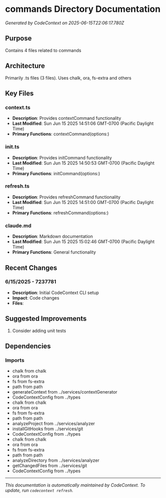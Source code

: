 # commands Directory Documentation

*Generated by CodeContext on 2025-06-15T22:06:17.780Z*

## Purpose
Contains 4 files related to commands

## Architecture
Primarily .ts files (3 files). Uses chalk, ora, fs-extra and others

## Key Files

### context.ts
- **Description**: Provides contextCommand functionality
- **Last Modified**: Sun Jun 15 2025 14:51:06 GMT-0700 (Pacific Daylight Time)
- **Primary Functions**: contextCommand(options:)

### init.ts
- **Description**: Provides initCommand functionality
- **Last Modified**: Sun Jun 15 2025 14:50:53 GMT-0700 (Pacific Daylight Time)
- **Primary Functions**: initCommand(options:)

### refresh.ts
- **Description**: Provides refreshCommand functionality
- **Last Modified**: Sun Jun 15 2025 14:51:00 GMT-0700 (Pacific Daylight Time)
- **Primary Functions**: refreshCommand(options:)

### claude.md
- **Description**: Markdown documentation
- **Last Modified**: Sun Jun 15 2025 15:02:46 GMT-0700 (Pacific Daylight Time)
- **Primary Functions**: General functionality

## Recent Changes

### 6/15/2025 - 7237781
- **Description**: Initial CodeContext CLI setup
- **Impact**: Code changes
- **Files**: 

## Suggested Improvements
1. Consider adding unit tests

## Dependencies

### Imports
- chalk from chalk
- ora from ora
- fs from fs-extra
- path from path
- generateContext from ../services/contextGenerator
- CodeContextConfig from ../types
- chalk from chalk
- ora from ora
- fs from fs-extra
- path from path
- analyzeProject from ../services/analyzer
- installGitHooks from ../services/git
- CodeContextConfig from ../types
- chalk from chalk
- ora from ora
- fs from fs-extra
- path from path
- analyzeDirectory from ../services/analyzer
- getChangedFiles from ../services/git
- CodeContextConfig from ../types

---
*This documentation is automatically maintained by CodeContext. To update, run `codecontext refresh`.*
